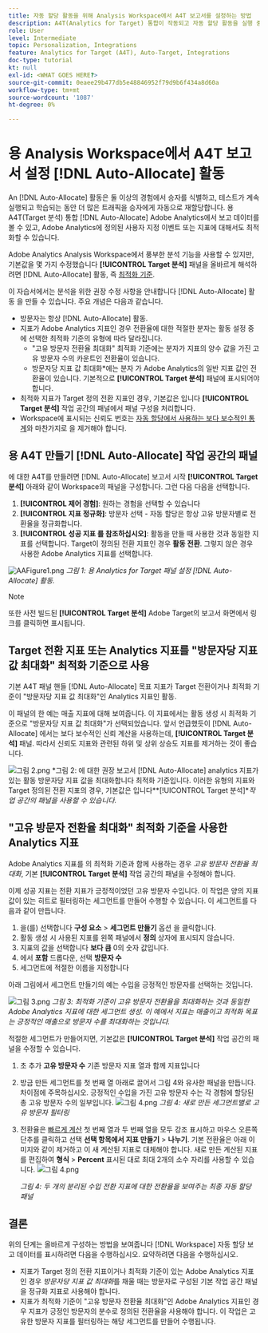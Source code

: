 ```yaml
---
title: 자동 할당 활동을 위해 Analysis Workspace에서 A4T 보고서를 설정하는 방법
description: A4T(Analytics for Target) 통합이 작동되고 자동 할당 활동을 실행 중이면 어떻게 결과를 올바로 해석하고 있는지 확인할 수 있습니까? 다음 단계에 따라 자동 할당 활동을 실행할 때 예상되는 결과를 얻기 위해 Analysis Workspace에서 A4T 보고서를 구성합니다.
role: User
level: Intermediate
topic: Personalization, Integrations
feature: Analytics for Target (A4T), Auto-Target, Integrations
doc-type: tutorial
kt: null
exl-id: <WHAT GOES HERE?>
source-git-commit: 0eaee29b477db5e48846952f79d9b6f434a8d60a
workflow-type: tm+mt
source-wordcount: '1087'
ht-degree: 0%

---
```


# 용 Analysis Workspace에서 A4T 보고서 설정 [!DNL Auto-Allocate] 활동

An [!DNL Auto-Allocate] 활동은 둘 이상의 경험에서 승자를 식별하고, 테스트가 계속 실행되고 학습되는 동안 더 많은 트래픽을 승자에게 자동으로 재할당합니다. 용 A4T(Target 분석) 통합 [!DNL Auto-Allocate] Adobe Analytics에서 보고 데이터를 볼 수 있고, Adobe Analytics에 정의된 사용자 지정 이벤트 또는 지표에 대해서도 최적화할 수 있습니다.

Adobe Analytics Analysis Workspace에서 풍부한 분석 기능을 사용할 수 있지만, 기본값을 몇 가지 수정했습니다 **[!UICONTROL Target 분석]** 패널을 올바르게 해석하려면 [!DNL Auto-Allocate] 활동, 즉 [최적화 기준](https://experienceleague.adobe.com/docs/target/using/integrate/a4t/a4t-at-aa.html?lang=en#supported).

이 자습서에서는 분석을 위한 권장 수정 사항을 안내합니다 [!DNL Auto-Allocate] 활동 을 만들 수 있습니다. 주요 개념은 다음과 같습니다.

* 방문자는 항상 [!DNL Auto-Allocate] 활동.
* 지표가 Adobe Analytics 지표인 경우 전환율에 대한 적절한 분자는 활동 설정 중에 선택한 최적화 기준의 유형에 따라 달라집니다.
   * &quot;고유 방문자 전환율 최대화&quot; 최적화 기준에는 분자가 지표의 양수 값을 가진 고유 방문자 수의 카운트인 전환율이 있습니다.
   * 방문자당 지표 값 최대화*에는 분자 가 Adobe Analytics의 일반 지표 값인 전환율이 있습니다. 기본적으로 **[!UICONTROL Target 분석]** 패널에 표시되어야 합니다.
* 최적화 지표가 Target 정의 전환 지표인 경우, 기본값은 입니다 **[!UICONTROL Target 분석]** 작업 공간의 패널에서 패널 구성을 처리합니다.
* Workspace에 표시되는 신뢰도 번호는 [자동 할당에서 사용하는 보다 보수적인 통계](https://experienceleague.adobe.com/docs/target/using/activities/auto-allocate/automated-traffic-allocation.html?lang=en#section_98388996F0584E15BF3A99C57EEB7629)와 마찬가지로 을 제거해야 합니다.


## 용 A4T 만들기 [!DNL Auto-Allocate] 작업 공간의 패널

에 대한 A4T를 만들려면 [!DNL Auto-Allocate] 보고서 시작 **[!UICONTROL Target 분석]** 아래와 같이 Workspace의 패널을 구성합니다. 그런 다음 다음을 선택합니다.

1. **[!UICONTROL 제어 경험]**: 원하는 경험을 선택할 수 있습니다
2. **[!UICONTROL 지표 정규화]**: 방문자 선택 - 자동 할당은 항상 고유 방문자별로 전환율을 정규화합니다.
3. **[!UICONTROL 성공 지표 를 참조하십시오]**: 활동을 만들 때 사용한 것과 동일한 지표를 선택합니다. Target이 정의된 전환 지표인 경우 **활동 전환**. 그렇지 않은 경우 사용한 Adobe Analytics 지표를 선택합니다.

![AAFigure1.png](assets/AAFigure1.png)
*그림 1: 용 Analytics for Target 패널 설정 [!DNL Auto-Allocate] 활동.*

>[!NOTE]
>
> 또한 사전 빌드된 **[!UICONTROL Target 분석]** Adobe Target의 보고서 화면에서 링크를 클릭하면 표시됩니다.

## Target 전환 지표 또는 Analytics 지표를 &quot;방문자당 지표 값 최대화&quot; 최적화 기준으로 사용

기본 A4T 패널 핸들 [!DNL Auto-Allocate] 목표 지표가 Target 전환이거나 최적화 기준이 &quot;방문자당 지표 값 최대화&quot;인 Analytics 지표인 활동.

이 패널의 한 예는 매출 지표에 대해 보여줍니다. 이 지표에서는 활동 생성 시 최적화 기준으로 &quot;방문자당 지표 값 최대화&quot;가 선택되었습니다. 앞서 언급했듯이 [!DNL Auto-Allocate] 에서는 보다 보수적인 신뢰 계산을 사용하는데, **[!UICONTROL Target 분석]** 패널. 따라서 신뢰도 지표와 관련된 하위 및 상위 상승도 지표를 제거하는 것이 좋습니다.

![그림 2.png](assets/AAFigure2.png)
*그림 2: 에 대한 권장 보고서 [!DNL Auto-Allocate] analytics 지표가 있는 활동 방문자당 지표 값을 최대화합니다 최적화 기준입니다. 이러한 유형의 지표와 Target 정의된 전환 지표의 경우, 기본값은 입니다&#x200B;**[!UICONTROL Target 분석]**작업 공간의 패널을 사용할 수 있습니다.*


## &quot;고유 방문자 전환율 최대화&quot; 최적화 기준을 사용한 Analytics 지표

Adobe Analytics 지표를 의 최적화 기준과 함께 사용하는 경우 *고유 방문자 전환율 최대화*, 기본 **[!UICONTROL Target 분석]** 작업 공간의 패널을 수정해야 합니다.

이제 성공 지표는 전환 지표가 긍정적이었던 고유 방문자 수입니다. 이 작업은 양의 지표 값이 있는 히트로 필터링하는 세그먼트를 만들어 수행할 수 있습니다. 이 세그먼트를 다음과 같이 만듭니다.

1. 을(를) 선택합니다 **구성 요소** > **세그먼트 만들기** 옵션 을 클릭합니다.
1. 활동 생성 시 사용된 지표를 왼쪽 패널에서 **정의** 상자에 표시되지 않습니다.
1. 지표의 값을 선택합니다 **보다 큼** 0의 숫자 값입니다.
1. 에서 **포함** 드롭다운, 선택 **방문자 수**
1. 세그먼트에 적절한 이름을 지정합니다

아래 그림에서 세그먼트 만들기의 예는 수입을 긍정적인 방문자를 선택하는 것입니다.

![그림 3.png](assets/AAFigure3.png)
*그림 3: 최적화 기준이 고유 방문자 전환율을 최대화하는 것과 동일한 Adobe Analytics 지표에 대한 세그먼트 생성. 이 예에서 지표는 매출이고 최적화 목표는 긍정적인 매출으로 방문자 수를 최대화하는 것입니다.*

적절한 세그먼트가 만들어지면, 기본값은  **[!UICONTROL Target 분석]** 작업 공간의 패널을 수정할 수 있습니다.

1. 초 추가 **고유 방문자 수** 기존 방문자 지표 열과 함께 지표입니다
2. 방금 만든 세그먼트를 첫 번째 열 아래로 끌어서 그림 4와 유사한 패널을 만듭니다. 차이점에 주목하십시오. 긍정적인 수입을 가진 고유 방문자 수는 각 경험에 할당된 총 고유 방문자 수의 일부입니다.
   ![그림 4.png](assets/AAFigure4.png)
   *그림 4: 새로 만든 세그먼트별로 고유 방문자 필터링*
3. 전환율은 [빠르게 계산](https://experienceleague.adobe.com/docs/analytics-learn/tutorials/components/calculated-metrics/quick-calculated-metrics-in-analysis-workspace.html?lang=en) 첫 번째 열과 두 번째 열을 모두 강조 표시하고 마우스 오른쪽 단추를 클릭하고 선택 **선택 항목에서 지표 만들기** > **나누기**. 기본 전환율은 아래 이미지와 같이 제거하고 이 새 계산된 지표로 대체해야 합니다. 새로 만든 계산된 지표를 편집하여 **형식** > **Percent** 표시된 대로 최대 2개의 소수 자리를 사용할 수 있습니다.
   ![그림 4.png](assets/AAFigure5.png)

   *그림 4: 두 개의 분리된 수입 전환 지표에 대한 전환율을 보여주는 최종 자동 할당 패널*


## 결론

위의 단계는 올바르게 구성하는 방법을 보여줍니다 [!DNL Workspace] 자동 할당 보고 데이터를 표시하려면 다음을 수행하십시오. 요약하려면 다음을 수행하십시오.

* 지표가 Target 정의 전환 지표이거나 최적화 기준이 있는 Adobe Analytics 지표인 경우 *방문자당 지표 값 최대화*&#x200B;를 채울 때는 방문자로 구성된 기본 작업 공간 패널을 정규화 지표로 사용해야 합니다.
* 지표가 최적화 기준이 &quot;고유 방문자 전환율 최대화&quot;인 Adobe Analytics 지표인 경우 지표가 긍정인 방문자의 분수로 정의된 전환율을 사용해야 합니다. 이 작업은 고유한 방문자 지표를 필터링하는 해당 세그먼트를 만들어 수행됩니다.
